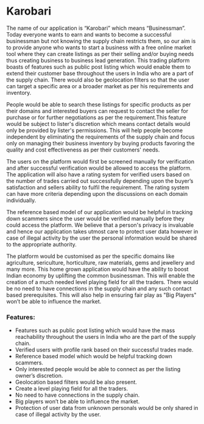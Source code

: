 # Karobari

The name of our application is “Karobari” which means “Businessman”. Today everyone wants to earn and wants to become a successful businessman but not knowing the supply chain restricts them, so our aim is to provide anyone who wants to start a business with a free online market tool where they can create listings as per their selling and/or buying needs thus creating business to business lead generation. This trading platform boasts of features such as public post listing which would enable them to extend their customer base throughout the users in India who are a part of the supply chain. There would also be geolocation filters so that the user can target a specific area or a broader market as per his requirements and inventory.

People would be able to search these listings for specific products as per their domains and interested buyers can request to contact the seller for purchase or for further negotiations as per the requirement.This feature would be subject to lister's discretion which means contact details would only be provided by lister's permissions. This will help people become independent by eliminating the requirements of the supply chain and focus only on managing their business inventory by buying products favoring the quality and cost effectiveness as per their customers' needs.

The users on the platform would first be screened manually for verification and after successful verification would be allowed to access the platform. The application will also have a rating system for verified users based on the number of trades carried out successfully depending upon the buyer’s satisfaction and sellers ability to fulfil the requirement. The rating system can have more criteria depending upon the discussions on each domain individually.

The reference based model of our application would be helpful in tracking down scammers since the user would be verified manually before they could access the platform. We believe that a person's privacy is invaluable and hence our application takes utmost care to protect user data however in case of illegal activity by the user the personal information would be shared to the appropriate authority.

The platform would be customised as per the specific domains like agriculture, sericulture, horticulture, raw materials, gems and jewellery and many more. This home grown application would have the ability to boost Indian economy by uplifting the common businessman. This will enable the creation of a much needed level playing field for all the traders. There would be no need to have connections in the supply chain and any such contact based prerequisites. This will also help in ensuring fair play as "Big Players" won’t be able to influence the market.

### Features:
- Features such as public post listing which would have the mass reachability throughout the users in India who are the part of the supply chain.
- Verified users with profile rank based on their successful trades made.
- Reference based model which would be helpful tracking down scammers.
- Only interested people would be able to connect as per the listing owner’s discretion.
- Geolocation based filters would be also present.
- Create a level playing field for all the traders.
- No need to have connections in the supply chain.
- Big players won’t be able to influence the market.
- Protection of user data from unknown personals would be only shared in case of illegal activity by the user.

